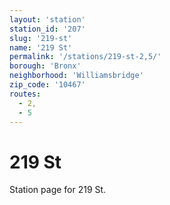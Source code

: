 ```yaml
---
layout: 'station'
station_id: '207'
slug: '219-st'
name: '219 St'
permalink: '/stations/219-st-2,5/'
borough: 'Bronx'
neighborhood: 'Williamsbridge'
zip_code: '10467'
routes:
  - 2,
  - 5
---
```

# 219 St

Station page for 219 St.

